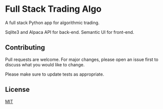 # Full Stack Trading Algo

A full stack Python app for algorithmic trading.

Sqlite3 and Alpaca API for back-end.
Semantic UI for front-end.

## Contributing
Pull requests are welcome. For major changes, please open an issue first to discuss what you would like to change.

Please make sure to update tests as appropriate.

## License
[MIT](https://choosealicense.com/licenses/mit/)
